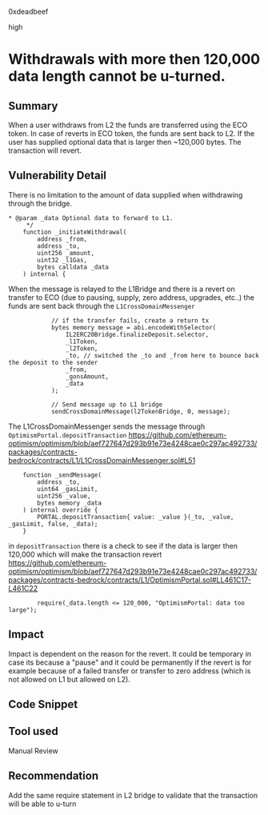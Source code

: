 0xdeadbeef

high

# Withdrawals with more then 120,000 data length cannot be u-turned.

## Summary

When a user withdraws from L2 the funds are transferred using the ECO token. 
In case of reverts in ECO token, the funds are sent back to L2.
If the user has supplied optional data that is larger then ~120,000 bytes. The transaction will revert.

## Vulnerability Detail

There is no limitation to the amount of data supplied when withdrawing through the bridge. 
```solidity 
* @param _data Optional data to forward to L1.
     */
    function _initiateWithdrawal(
        address _from,
        address _to,
        uint256 _amount,
        uint32 _l1Gas,
        bytes calldata _data
    ) internal {
```

When the message is relayed to the L1Bridge and there is a revert on transfer to ECO (due to pausing, supply, zero address, upgrades, etc..) the funds are sent back through the `L1CrossDomainMessenger`
```solidity
            // if the transfer fails, create a return tx
            bytes memory message = abi.encodeWithSelector(
                IL2ERC20Bridge.finalizeDeposit.selector,
                _l1Token,
                _l2Token,
                _to, // switched the _to and _from here to bounce back the deposit to the sender
                _from,
                _gonsAmount,
                _data
            );

            // Send message up to L1 bridge
            sendCrossDomainMessage(l2TokenBridge, 0, message);
```

The L1CrossDomainMessenger sends the message through `OptimismPortal.depositTransaction`
https://github.com/ethereum-optimism/optimism/blob/aef727647d293b91e73e4248cae0c297ac492733/packages/contracts-bedrock/contracts/L1/L1CrossDomainMessenger.sol#L51
```solidity
    function _sendMessage(
        address _to,
        uint64 _gasLimit,
        uint256 _value,
        bytes memory _data
    ) internal override {
        PORTAL.depositTransaction{ value: _value }(_to, _value, _gasLimit, false, _data);
    }
``` 

in `depositTransaction` there is a check to see if the data is larger then 120,000 which will make the transaction revert
https://github.com/ethereum-optimism/optimism/blob/aef727647d293b91e73e4248cae0c297ac492733/packages/contracts-bedrock/contracts/L1/OptimismPortal.sol#LL461C17-L461C22
```solidity
        require(_data.length <= 120_000, "OptimismPortal: data too large");
```

## Impact

Impact is dependent on the reason for the revert. It could be temporary in case its because a "pause" and it could be permanently if the revert is for example because of a failed transfer or transfer to zero address (which is not allowed on L1 but allowed on L2).

## Code Snippet

## Tool used

Manual Review

## Recommendation

Add the same require statement in L2 bridge to validate that the transaction will be able to u-turn
